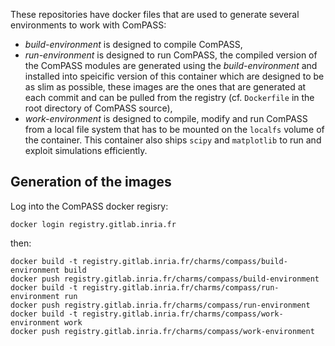 These repositories have docker files that are used to generate 
several environments to work with ComPASS:
  - *build-environment* is designed to compile ComPASS,
  - *run-environment* is designed to run ComPASS, the compiled version of the
ComPASS modules are generated using the *build-environment* and installed into
speicific version of this container which are designed to be as slim as possible, 
these images are the ones that are generated at each commit and can be pulled
from the registry (cf. `Dockerfile` in the root directory of ComPASS source),
  - *work-environment* is designed to compile, modify and run ComPASS from a
local file system that has to be mounted on the `localfs` volume of the container.
This container also ships `scipy` and `matplotlib` to run and exploit simulations
efficiently.

## Generation of the images

Log into the ComPASS docker regisry:

```shell
docker login registry.gitlab.inria.fr
```

then:

```shell
docker build -t registry.gitlab.inria.fr/charms/compass/build-environment build
docker push registry.gitlab.inria.fr/charms/compass/build-environment 
docker build -t registry.gitlab.inria.fr/charms/compass/run-environment run 
docker push registry.gitlab.inria.fr/charms/compass/run-environment 
docker build -t registry.gitlab.inria.fr/charms/compass/work-environment work
docker push registry.gitlab.inria.fr/charms/compass/work-environment 
```

